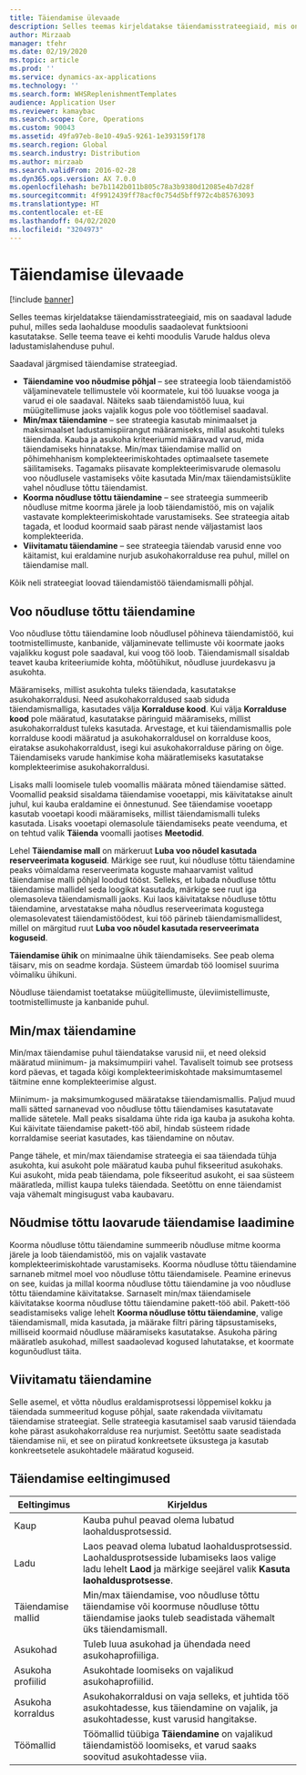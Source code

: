 ```yaml
---
title: Täiendamise ülevaade
description: Selles teemas kirjeldatakse täiendamisstrateegiaid, mis on saadaval ladude puhul, milles seda laohalduse moodulis saadaolevat funktsiooni kasutatakse.
author: Mirzaab
manager: tfehr
ms.date: 02/19/2020
ms.topic: article
ms.prod: ''
ms.service: dynamics-ax-applications
ms.technology: ''
ms.search.form: WHSReplenishmentTemplates
audience: Application User
ms.reviewer: kamaybac
ms.search.scope: Core, Operations
ms.custom: 90043
ms.assetid: 49fa97eb-8e10-49a5-9261-1e393159f178
ms.search.region: Global
ms.search.industry: Distribution
ms.author: mirzaab
ms.search.validFrom: 2016-02-28
ms.dyn365.ops.version: AX 7.0.0
ms.openlocfilehash: be7b1142b011b805c78a3b9380d12085e4b7d28f
ms.sourcegitcommit: 4f9912439ff78acf0c754d5bff972c4b85763093
ms.translationtype: HT
ms.contentlocale: et-EE
ms.lasthandoff: 04/02/2020
ms.locfileid: "3204973"
---
```

# <a name="replenishment-overview"></a>Täiendamise ülevaade

[!include [banner](../includes/banner.md)]

Selles teemas kirjeldatakse täiendamisstrateegiaid, mis on saadaval ladude puhul, milles seda laohalduse moodulis saadaolevat funktsiooni kasutatakse. Selle teema teave ei kehti moodulis Varude haldus oleva ladustamislahenduse puhul.

Saadaval järgmised täiendamise strateegiad.

- **Täiendamine voo nõudmise põhjal** – see strateegia loob täiendamistöö väljaminevatele tellimustele või koormatele, kui töö luuakse vooga ja varud ei ole saadaval. Näiteks saab täiendamistöö luua, kui müügitellimuse jaoks vajalik kogus pole voo töötlemisel saadaval.
- **Min/max täiendamine** – see strateegia kasutab minimaalset ja maksimaalset ladustamispiirangut määramiseks, millal asukohti tuleks täiendada. Kauba ja asukoha kriteeriumid määravad varud, mida täiendamiseks hinnatakse. Min/max täiendamise mallid on põhimehhanism komplekteerimiskohtades optimaalsete tasemete säilitamiseks. Tagamaks piisavate komplekteerimisvarude olemasolu voo nõudlusele vastamiseks võite kasutada Min/max täiendamistsüklite vahel nõudluse tõttu täiendamist.
- **Koorma nõudluse tõttu täiendamine** – see strateegia summeerib nõudluse mitme koorma järele ja loob täiendamistöö, mis on vajalik vastavate komplekteerimiskohtade varustamiseks. See strateegia aitab tagada, et loodud koormaid saab pärast nende väljastamist laos komplekteerida.
- **Viivitamatu täiendamine** – see strateegia täiendab varusid enne voo käitamist, kui eraldamine nurjub asukohakorralduse rea puhul, millel on täiendamise mall. 

Kõik neli strateegiat loovad täiendamistöö täiendamismalli põhjal.

## <a name="wave-demand-replenishment"></a>Voo nõudluse tõttu täiendamine
Voo nõudluse tõttu täiendamine loob nõudlusel põhineva täiendamistöö, kui tootmistellimuste, kanbanide, väljaminevate tellimuste või koormate jaoks vajalikku kogust pole saadaval, kui voog töö loob. Täiendamismall sisaldab teavet kauba kriteeriumide kohta, mõõtühikut, nõudluse juurdekasvu ja asukohta. 

Määramiseks, millist asukohta tuleks täiendada, kasutatakse asukohakorraldusi. Need asukohakorraldused saab siduda täiendamismalliga, kasutades välja **Korralduse kood**. Kui välja **Korralduse kood** pole määratud, kasutatakse päringuid määramiseks, millist asukohakorraldust tuleks kasutada. Arvestage, et kui täiendamismallis pole korralduse koodi määratud ja asukohakorraldusel on korralduse koos, eiratakse asukohakorraldust, isegi kui asukohakorralduse päring on õige. Täiendamiseks varude hankimise koha määratlemiseks kasutatakse komplekteerimise asukohakorraldusi. 

Lisaks malli loomisele tuleb voomallis määrata mõned täiendamise sätted. Voomallid peaksid sisaldama täiendamise vooetappi, mis käivitatakse ainult juhul, kui kauba eraldamine ei õnnestunud. See täiendamise vooetapp kasutab vooetapi koodi määramiseks, millist täiendamismalli tuleks kasutada. Lisaks vooetapi olemasolule täiendamiseks peate veenduma, et on tehtud valik **Täienda** voomalli jaotises **Meetodid**. 

Lehel **Täiendamise mall** on märkeruut **Luba voo nõudel kasutada reserveerimata koguseid**. Märkige see ruut, kui nõudluse tõttu täiendamine peaks võimaldama reserveerimata koguste mahaarvamist valitud täiendamise malli põhjal loodud tööst. Selleks, et lubada nõudluse tõttu täiendamise mallidel seda loogikat kasutada, märkige see ruut iga olemasoleva täiendamismalli jaoks. Kui laos käivitatakse nõudluse tõttu täiendamine, arvestatakse maha nõudlus reserveerimata kogustega olemasolevatest täiendamistöödest, kui töö pärineb täiendamismallidest, millel on märgitud ruut **Luba voo nõudel kasutada reserveerimata koguseid**.

**Täiendamise ühik** on minimaalne ühik täiendamiseks. See peab olema täisarv, mis on seadme kordaja. Süsteem ümardab töö loomisel suurima võimaliku ühikuni.

Nõudluse täiendamist toetatakse müügitellimuste, üleviimistellimuste, tootmistellimuste ja kanbanide puhul. 

## <a name="minmax-replenishment"></a>Min/max täiendamine
Min/max täiendamise puhul täiendatakse varusid nii, et need oleksid määratud miinimum- ja maksimumpiiri vahel. Tavaliselt toimub see protsess kord päevas, et tagada kõigi komplekteerimiskohtade maksimumtasemel täitmine enne komplekteerimise algust. 

Miinimum- ja maksimumkogused määratakse täiendamismallis. Paljud muud malli sätted sarnanevad voo nõudluse tõttu täiendamises kasutatavate mallide sätetele. Mall peaks sisaldama ühte rida iga kauba ja asukoha kohta. Kui käivitate täiendamise pakett-töö abil, hindab süsteem ridade korraldamise seeriat kasutades, kas täiendamine on nõutav. 

Pange tähele, et min/max täiendamise strateegia ei saa täiendada tühja asukohta, kui asukoht pole määratud kauba puhul fikseeritud asukohaks. Kui asukoht, mida peab täiendama, pole fikseeritud asukoht, ei saa süsteem määratleda, millist kaupa tuleks täiendada. Seetõttu on enne täiendamist vaja vähemalt mingisugust vaba kaubavaru.

## <a name="load-demand-replenishment"></a>Nõudmise tõttu laovarude täiendamise laadimine
Koorma nõudluse tõttu täiendamine summeerib nõudluse mitme koorma järele ja loob täiendamistöö, mis on vajalik vastavate komplekteerimiskohtade varustamiseks. Koorma nõudluse tõttu täiendamine sarnaneb mitmel moel voo nõudluse tõttu täiendamisele. Peamine erinevus on see, kuidas ja millal koorma nõudluse tõttu täiendamine ja voo nõudluse tõttu täiendamine käivitatakse. Sarnaselt min/max täiendamisele käivitatakse koorma nõudluse tõttu täiendamine pakett-töö abil. Pakett-töö seadistamiseks valige lehelt **Koorma nõudluse tõttu täiendamine**, valige täiendamismall, mida kasutada, ja määrake filtri päring täpsustamiseks, milliseid koormaid nõudluse määramiseks kasutatakse. Asukoha päring määratleb asukohad, millest saadaolevad kogused lahutatakse, et koormate kogunõudlust täita.

## <a name="immediate-replenishment"></a>Viivitamatu täiendamine
Selle asemel, et võtta nõudlus eraldamisprotsessi lõppemisel kokku ja täiendada summeeritud koguse põhjal, saate rakendada viivitamatu täiendamise strateegiat. Selle strateegia kasutamisel saab varusid täiendada kohe pärast asukohakorralduse rea nurjumist. Seetõttu saate seadistada täiendamise nii, et see on piiratud konkreetsete üksustega ja kasutab konkreetsetele asukohtadele määratud koguseid.

## <a name="replenishment-prerequisites"></a>Täiendamise eeltingimused

|      Eeltingimus       |                                                                                                                                Kirjeldus                                                                                                                                 |
|-------------------------|----------------------------------------------------------------------------------------------------------------------------------------------------------------------------------------------------------------------------------------------------------------------------|
|          Kaup           |                                                                                                        Kauba puhul peavad olema lubatud laohaldusprotsessid.                                                                                                        |
|        Ladu        | Laos peavad olema lubatud laohaldusprotsessid. Laohaldusprotsesside lubamiseks laos valige ladu lehelt <strong>Laod</strong> ja märkige seejärel valik <strong>Kasuta laohaldusprotsesse</strong>. |
| Täiendamise mallid |                                                                   Min/max täiendamise, voo nõudluse tõttu täiendamise või koormuse nõudluse tõttu täiendamise jaoks tuleb seadistada vähemalt üks täiendamismall.                                                                   |
|        Asukohad        |                                                                                                       Tuleb luua asukohad ja ühendada need asukohaprofiiliga.                                                                                                       |
|    Asukoha profiilid    |                                                                                                        Asukohtade loomiseks on vajalikud asukohaprofiilid.                                                                                                        |
|   Asukoha korraldus   |                                                       Asukohakorraldusi on vaja selleks, et juhtida töö asukohtadesse, kus täiendamine on vajalik, ja asukohtadesse, kust varusid hangitakse.                                                        |
|     Töömallid      |                                                   Töömallid tüübiga <strong>Täiendamine</strong> on vajalikud täiendamistöö loomiseks, et varud saaks soovitud asukohtadesse viia.                                                    |

